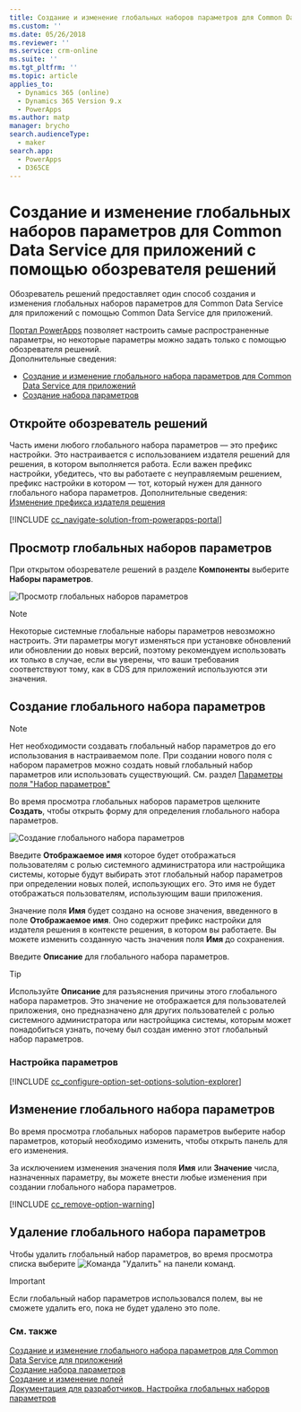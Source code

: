 ```yaml
---
title: Создание и изменение глобальных наборов параметров для Common Data Service для приложений с помощью обозревателя решений | MicrosoftDocs
ms.custom: ''
ms.date: 05/26/2018
ms.reviewer: ''
ms.service: crm-online
ms.suite: ''
ms.tgt_pltfrm: ''
ms.topic: article
applies_to:
  - Dynamics 365 (online)
  - Dynamics 365 Version 9.x
  - PowerApps
ms.author: matp
manager: brycho
search.audienceType:
  - maker
search.app:
  - PowerApps
  - D365CE
---
```

# <a name="create-and-edit-global-option-sets-for-common-data-service-for-apps-using-solution-explorer"></a>Создание и изменение глобальных наборов параметров для Common Data Service для приложений с помощью обозревателя решений

Обозреватель решений предоставляет один способ создания и изменения глобальных наборов параметров для Common Data Service для приложений с помощью Common Data Service для приложений.

[Портал PowerApps](https://web.powerapps.com/?utm_source=padocs&utm_medium=linkinadoc&utm_campaign=referralsfromdoc) позволяет настроить самые распространенные параметры, но некоторые параметры можно задать только с помощью обозревателя решений. <br />Дополнительные сведения: 
- [Создание и изменение глобального набора параметров для Common Data Service для приложений](create-edit-global-option-sets.md)
- [Создание набора параметров](custom-picklists.md)

## <a name="open-solution-explorer"></a>Откройте обозреватель решений

Часть имени любого глобального набора параметров — это префикс настройки. Это настраивается с использованием издателя решений для решения, в котором выполняется работа. Если важен префикс настройки, убедитесь, что вы работаете с неуправляемым решением, префикс настройки в котором — тот, который нужен для данного глобального набора параметров. Дополнительные сведения: [Изменение префикса издателя решения](change-solution-publisher-prefix.md) 

[!INCLUDE [cc_navigate-solution-from-powerapps-portal](../../includes/cc_navigate-solution-from-powerapps-portal.md)]

## <a name="view-global-option-sets"></a>Просмотр глобальных наборов параметров

При открытом обозревателе решений в разделе **Компоненты** выберите **Наборы параметров**.

![Просмотр глобальных наборов параметров](media/view-global-option-sets-solution-explorer.png)

> [!NOTE]
> Некоторые системные глобальные наборы параметров невозможно настроить. Эти параметры могут изменяться при установке обновлений или обновлении до новых версий, поэтому рекомендуем использовать их только в случае, если вы уверены, что ваши требования соответствуют тому, как в CDS для приложений используются эти значения.

## <a name="create-a-global-option-set"></a>Создание глобального набора параметров

> [!NOTE]
> Нет необходимости создавать глобальный набор параметров до его использования в настраиваемом поле. При создании нового поля с набором параметров можно создать новый глобальный набор параметров или использовать существующий. См. раздел [Параметры поля "Набор параметров"](create-edit-field-solution-explorer.md#option-set-field-options)

Во время просмотра глобальных наборов параметров щелкните **Создать**, чтобы открыть форму для определения глобального набора параметров.

![Создание глобального набора параметров](media/create-global-option-set-solution-explorer.png)

Введите **Отображаемое имя** которое будет отображаться пользователям с ролью системного администратора или настройщика системы, которые будут выбирать этот глобальный набор параметров при определении новых полей, использующих его. Это имя не будет отображаться пользователям, использующим ваши приложения.

Значение поля **Имя** будет создано на основе значения, введенного в поле **Отображаемое имя**. Оно содержит префикс настройки для издателя решения в контексте решения, в котором вы работаете. Вы можете изменить созданную часть значения поля **Имя** до сохранения.

Введите **Описание** для глобального набора параметров. 

> [!TIP]
> Используйте **Описание** для разъяснения причины этого глобального набора параметров. Это значение не отображается для пользователей приложения, оно предназначено для других пользователей с ролью системного администратора или настройщика системы, которым может понадобиться узнать, почему был создан именно этот глобальный набор параметров.

### <a name="configure-options"></a>Настройка параметров

[!INCLUDE [cc_configure-option-set-options-solution-explorer](../../includes/cc_configure-option-set-options-solution-explorer.md)]

## <a name="edit-a-global-option-set"></a>Изменение глобального набора параметров

Во время просмотра глобальных наборов параметров выберите набор параметров, который необходимо изменить, чтобы открыть панель для его изменения.

За исключением изменения значения поля **Имя** или **Значение** числа, назначенных параметру, вы можете внести любые изменения при создании глобального набора параметров.

[!INCLUDE [cc_remove-option-warning](../../includes/cc_remove-option-warning.md)]

## <a name="delete-a-global-option-set"></a>Удаление глобального набора параметров

Чтобы удалить глобальный набор параметров, во время просмотра списка выберите ![Команда "Удалить"](media/delete.gif) на панели команд.

> [!IMPORTANT]
> Если глобальный набор параметров использовался полем, вы не сможете удалить его, пока не будет удалено это поле.
  
### <a name="see-also"></a>См. также
 
[Создание и изменение глобального набора параметров для Common Data Service для приложений](create-edit-global-option-sets.md)<br />
[Создание набора параметров](custom-picklists.md)<br />
[Создание и изменение полей](create-edit-fields.md)<br />
[Документация для разработчиков. Настройка глобальных наборов параметров](/dynamics365/customer-engagement/developer/org-service/customize-global-option-sets)

